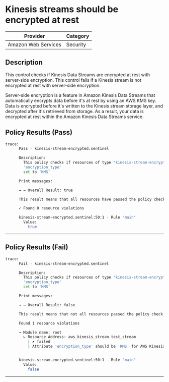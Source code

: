 # Kinesis streams should be encrypted at rest

| Provider            | Category |
|---------------------|----------|
| Amazon Web Services | Security |

## Description

This control checks if Kinesis Data Streams are encrypted at rest with server-side encryption. This control fails if a Kinesis stream is not encrypted at rest with server-side encryption.

Server-side encryption is a feature in Amazon Kinesis Data Streams that automatically encrypts data before it's at rest by using an AWS KMS key. Data is encrypted before it's written to the Kinesis stream storage layer, and decrypted after it's retrieved from storage. As a result, your data is encrypted at rest within the Amazon Kinesis Data Streams service.

## Policy Results (Pass)
```bash
trace:
      Pass - kinesis-stream-encrypted.sentinel

      Description:
        This policy checks if resources of type 'kinesis-stream-encrypted' have the
        'encryption_type'
        set to 'KMS'

      Print messages:

      → → Overall Result: true

      This result means that all resources have passed the policy check for the policy kinesis-stream-encrypted.

      ✓ Found 0 resource violations

      kinesis-stream-encrypted.sentinel:50:1 - Rule "main"
        Value:
          true
```

---

## Policy Results (Fail)
```bash
trace:
      Fail - kinesis-stream-encrypted.sentinel

      Description:
        This policy checks if resources of type 'kinesis-stream-encrypted' have the
        'encryption_type'
        set to 'KMS'

      Print messages:

      → → Overall Result: false

      This result means that not all resources passed the policy check and the protected behavior is not allowed for the policy kinesis-stream-encrypted.

      Found 1 resource violations

      → Module name: root
        ↳ Resource Address: aws_kinesis_stream.test_stream
          | ✗ failed
          | Attribute 'encryption_type' should be 'KMS' for AWS Kinesis Stream. Refer to https://docs.aws.amazon.com/securityhub/latest/userguide/kinesis-controls.html#kinesis-1 for more details.


      kinesis-stream-encrypted.sentinel:50:1 - Rule "main"
        Value:
          false
```

---